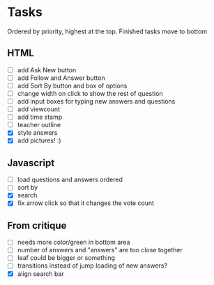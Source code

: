 # Tasks

Ordered by priority, highest at the top. Finished tasks move to bottom

## HTML
 - [ ] add Ask New button
 - [ ] add Follow and Answer button
 - [ ] add Sort By button and box of options
 - [ ] change width on click to show the rest of question
 - [ ] add input boxes for typing new answers and questions
 - [ ] add viewcount
 - [ ] add time stamp
 - [ ] teacher outline
 - [x] style answers
 - [x] add pictures! :)

## Javascript
 - [ ] load questions and answers ordered
 - [ ] sort by
 - [x] search
 - [x] fix arrow click so that it changes the vote count

## From critique
 - [ ] needs more color/green in bottom area
 - [ ] number of answers and "answers" are too close together
 - [ ] leaf could be bigger or something
 - [ ] transitions instead of jump loading of new answers?
 - [x] align search bar
